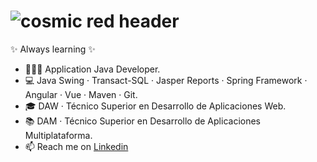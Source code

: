 #  ![cosmic red header](https://assets.codepen.io/527512/twitch_cover.jpg?width=1000&height=200&format=auto&fit=cover)

✨ Always learning ✨

- 👨🏻‍💻 Application Java Developer.
- 💻 Java Swing · Transact-SQL · Jasper Reports · Spring Framework · Angular · Vue · Maven · Git.
- 🎓 DAW · Técnico Superior en Desarrollo de Aplicaciones Web.
- 📚 DAM · Técnico Superior en Desarrollo de Aplicaciones Multiplataforma.
- 📫 Reach me on [Linkedin](https://www.linkedin.com/in/lassana-kante-b72483182)

<!-- <a href=""> <img align="center" src="https://github-readme-stats-sigma-five.vercel.app/api/top-langs/?username=LassanaK&theme=react&line_height=40&hide=css"/> </a> -->

<!--<a href=""> <img align="center" src="https://github-readme-stats.vercel.app/api/?username=LassanaK"/> </a> -->
